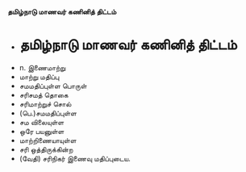 **தமிழ்நாடு மாணவர் கணினித் திட்டம்**
- # தமிழ்நாடு மாணவர் கணினித் திட்டம்
- n. இணைமாற்று
- மாற்று மதிப்பு
- சமமதிப்புள்ள பொருள்
- சரிசமத் தொகை
- சரிமாற்றுச் சொல்
- (பெ.)சமமதிப்புள்ள
- சம விலையுள்ள
- ஒரே பயனுள்ள
- மாற்றிணையாயுள்ள
- சரி ஒத்திருக்கின்ற
- (வேதி) சரிநிகர் இணைவு மதிப்புடைய.

